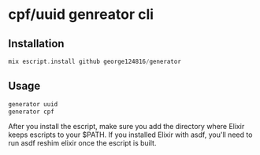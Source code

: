 # cpf/uuid genreator cli

## Installation

```elixir
mix escript.install github george124816/generator
```

## Usage
```elixir
generator uuid
generator cpf
```

After you install the escript, make sure you add the directory where Elixir keeps escripts to your $PATH. If you installed Elixir with asdf, you'll need to run asdf reshim elixir once the escript is built.